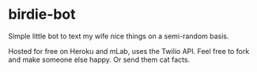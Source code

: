# birdie-bot

Simple little bot to text my wife nice things on a semi-random basis.

Hosted for free on Heroku and mLab, uses the Twilio API.
Feel free to fork and make someone else happy. Or send them cat facts.
